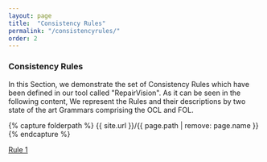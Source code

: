 ```yaml
---
layout: page
title:  "Consistency Rules"
permalink: "/consistencyrules/"
order: 2
---
```


### Consistency Rules

In this Section, we demonstrate the set of Consistency Rules which have been defined in our tool called "RepairVision". As it can be seen in the following content, We represent the Rules and their descriptions by two state of the art Grammars comprising the OCL and FOL.

{% capture folderpath %}
{{ site.url }}/{{ page.path | remove: page.name }}
{% endcapture %}

<a href="{{folderpath}}images/Folie10.png" target="_blank"> 

Rule 1

</a>
